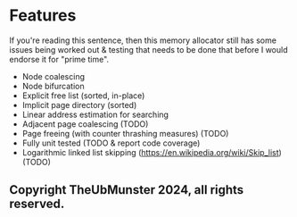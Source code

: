 # Features
If you're reading this sentence, then this memory allocator still has some issues being worked out & testing that needs to be done that before I would endorse it for "prime time".

* Node coalescing
* Node bifurcation
* Explicit free list (sorted, in-place)
* Implicit page directory (sorted)
* Linear address estimation for searching
* Adjacent page coalescing (TODO)
* Page freeing (with counter thrashing measures) (TODO)
* Fully unit tested (TODO & report code coverage)
* Logarithmic linked list skipping (https://en.wikipedia.org/wiki/Skip_list) (TODO)
## Copyright TheUbMunster 2024, all rights reserved.
